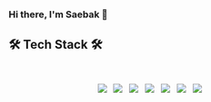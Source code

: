 ### Hi there, I'm Saebak 👋

<!--
**saebak/saebak** is a ✨ _special_ ✨ repository because its `README.md` (this file) appears on your GitHub profile.

Here are some ideas to get you started:

- 🔭 I’m currently working on ...
- 🌱 I’m currently learning ...
- 👯 I’m looking to collaborate on ...
- 🤔 I’m looking for help with ...
- 💬 Ask me about ...
- 📫 How to reach me: ...
- 😄 Pronouns: ...
- ⚡ Fun fact: ...
-->

## 🛠 Tech Stack 🛠  
</br>
<p align="center">
<img src="https://img.shields.io/badge/Java-007396?style=for-the-badge&logo=JAVA&logoColor=white"/></a> &nbsp
<img src="https://img.shields.io/badge/Spring-6DB33F?style=for-the-badge&logo=Spring&logoColor=white"/></a> &nbsp
<img src="https://img.shields.io/badge/Spring Boot-6DB33F?style=for-the-badge&logo=SpringBoot&logoColor=white"/></a> &nbsp
<img src="https://img.shields.io/badge/JavaScript-F7DF1E?style=for-the-badge&logo=JavaScript&logoColor=white"/></a> &nbsp
<img src="https://img.shields.io/badge/HTML5-E34F26?style=for-the-badge&logo=HTML5&logoColor=white"/></a> &nbsp
<img src="https://img.shields.io/badge/CSS3-1572B6?style=for-the-badge&logo=CSS3&logoColor=white"/></a> &nbsp
<img src="https://img.shields.io/badge/Oracle-F80000?style=for-the-badge&logo=Oracle&logoColor=white"/></a> &nbsp 
<!--<img src="https://img.shields.io/badge/Amazon AWS-232F3E?style=for-the-badge&logo=Amazon%20AWS&logoColor=white"/></a> &nbsp </p> -->

<!-- <h3 align="center"><b>🛠 Tech Stack 🛠</b></h3>
![JAVA](https://img.shields.io/badge/JavaScript-F7DF1E?style=flat-square&logo=JavaScript&logoColor=black)
![JS](https://img.shields.io/badge/JavaScript-F7DF1E?style=flat-square&logo=JavaScript&logoColor=black)
-->
